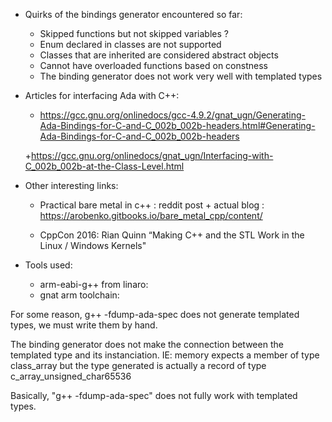 * Quirks of the bindings generator encountered so far:
   + Skipped functions but not skipped variables ?
   + Enum declared in classes are not supported
   + Classes that are inherited are considered abstract objects
   + Cannot have overloaded functions based on constness
   + The binding generator does not work very well with templated types

* Articles for interfacing Ada with C++:
   + https://gcc.gnu.org/onlinedocs/gcc-4.9.2/gnat_ugn/Generating-Ada-Bindings-for-C-and-C_002b_002b-headers.html#Generating-Ada-Bindings-for-C-and-C_002b_002b-headers

   +https://gcc.gnu.org/onlinedocs/gnat_ugn/Interfacing-with-C_002b_002b-at-the-Class-Level.html

* Other interesting links:
   + Practical bare metal in c++ : reddit post + actual blog : https://arobenko.gitbooks.io/bare_metal_cpp/content/

   + CppCon 2016: Rian Quinn “Making C++ and the STL Work in the Linux / Windows Kernels"

* Tools used:
   + arm-eabi-g++ from linaro:
   + gnat arm toolchain:

For some reason, g++ -fdump-ada-spec does not generate templated types,
we must write them by hand.

The binding generator does not make the connection between the templated type
and its instanciation.
	IE: memory expects a member of type class_array but the type generated
	    is actually a record of type c_array_unsigned_char65536

Basically, "g++ -fdump-ada-spec" does not fully work with templated types.


